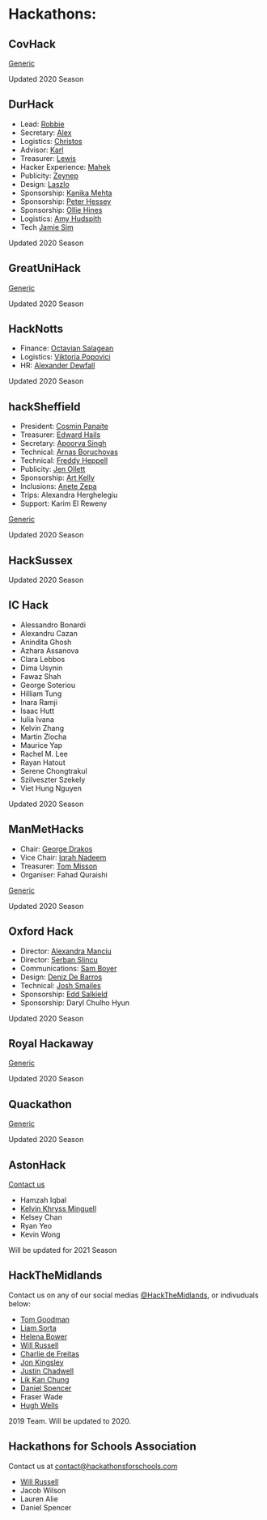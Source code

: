 # Hackathons:

## CovHack

[Generic](mailto:hello@covhack.org)

Updated 2020 Season

## DurHack
* Lead: [Robbie](mailto:robbie.jw@durhack.com)
* Secretary: [Alex](mailto:alex.k@durhack.com)
* Logistics: [Christos](mailto:christos.cm@durhack.com)
* Advisor: [Karl](mailto:karl.s@durhack.com)
* Treasurer: [Lewis](mailto:lewis.s@durhack.com)
* Hacker Experience: [Mahek](mailto:mahek.k@durhack.com)
* Publicity: [Zeynep](mailto:zeynep.e@durhack.com)
* Design: [Laszlo](mailto:laszlo.k@durhack.com)
* Sponsorship: [Kanika Mehta](mailto:Kanika.m@durhack.com)
* Sponsorship: [Peter Hessey](mailto:peter.h@durhack.com)
* Sponsorship: [Ollie Hines](mailto:oliver.h@durhack.com)
* Logistics: [Amy Hudspith](mailto:amy.h@durhack.com)
* Tech [Jamie Sim](mailto:Jamie.s@durhack.com)

Updated 2020 Season

## GreatUniHack

[Generic](mailto:hackathons@unicsmcr.com)

Updated 2020 Season


## HackNotts
* Finance: [Octavian Salagean](mailto:octavian@hacknotts.com)
* Logistics: [Viktoria Popovici](mailto:viktoria@hacknotts.com)
* HR: [Alexander Dewfall](mailto:alexander@hacknotts.com)

Updated 2020 Season


## hackSheffield
* President: [Cosmin Panaite](mailto:cosmin@hacksheffield.co)
* Treasurer: [Edward Hails](mailto:ed@hacksheffield.co)
* Secretary: [Apoorva Singh](mailto:apoorva@hacksheffield.co)
* Technical: [Arnas Boruchovas](mailto:arnas@hacksheffield.co)
* Technical: [Freddy Heppell](mailto:freddy@hacksheffield.co)
* Publicity: [Jen Ollett](mailto:jen@hacksheffield.co)
* Sponsorship: [Art Kelly](mailto:art@hacksheffield.co)
* Inclusions: [Anete Zepa](mailto:anete@hacksheffield.co)
* Trips: Alexandra Herghelegiu
* Support: Karim El Reweny

[Generic](mailto:mailto:team@hacksheffield.co)

Updated 2020 Season

## HackSussex
Updated 2020 Season

## IC Hack
* Alessandro Bonardi
* Alexandru Cazan
* Anindita Ghosh
* Azhara Assanova
* Clara Lebbos
* Dima Usynin
* Fawaz Shah
* George Soteriou
* Hilliam Tung
* Inara Ramji
* Isaac Hutt
* Iulia Ivana
* Kelvin Zhang
* Martin Zlocha
* Maurice Yap
* Rachel M. Lee
* Rayan Hatout
* Serene Chongtrakul
* Szilveszter Szekely
* Viet Hung Nguyen

Updated 2020 Season

## ManMetHacks
* Chair: [George Drakos](https://twitter.com/_GeorgiosDrakos)
* Vice Chair: [Iqrah Nadeem](https://twitter.com/i_iqrah)
* Treasurer: [Tom Misson](https://twitter.com/thomas_misson)
* Organiser: Fahad Quraishi

[Generic](mailto:hellohackerssoc@gmail.com)

Updated 2020 Season

## Oxford Hack
* Director: [Alexandra Manciu](https://www.facebook.com/alexandra.manciu.5811)
* Director: [Șerban Șlincu](https://www.facebook.com/SerbanStefanSlincu)
* Communications: [Sam Boyer](mailto:samuel.boyer@stcatz.ox.ac.uk)
* Design: [Deniz De Barros](mailto:deniz.debarros@sjc.ox.ac.uk)
* Technical: [Josh Smailes](mailto:joshua.smailes@stcatz.ox.ac.uk)
* Sponsorship: [Edd Salkield](mailto:edward.salkield@stcatz.ox.ac.uk)
* Sponsorship: Daryl Chulho Hyun

Updated 2020 Season


## Royal Hackaway 

[Generic](mailto:wes@royalhackaway.com)

Updated 2020 Season

## Quackathon

[Generic](mailto:info@quackathon.com)

Updated 2020 Season

## AstonHack

[Contact us](mailto:compsci.society@aston.ac.uk)

* Hamzah Iqbal
* [Kelvin Khryss Minguell](https://twitter.com/kkgm13)
* Kelsey Chan
* Ryan Yeo
* Kevin Wong

Will be updated for 2021 Season

## HackTheMidlands

Contact us on any of our social medias [@HackTheMidlands](https://twitter.com/hackthemidlands), or indivuduals below:

* [Tom Goodman](https://twitter.com/TauOmicronMu)
* [Liam Sorta](https://twitter.com/LiamSorta)
* [Helena Bower](https://twitter.com/bowerhe)
* [Will Russell](https://twitter.com/wrussell1999)
* [Charlie de Freitas](https://twitter.com/chasbob97)
* [Jon Kingsley](https://twitter.com/JFKingsley)
* [Justin Chadwell](https://twitter.com/jedevc)
* [Lik Kan Chung](https://twitter.com/LikkanChung)
* [Daniel Spencer](mailto:danielfspencer@gmail.com) 
* Fraser Wade
* [Hugh Wells](https://twitter.com/crablabuk)

2019 Team. Will be updated to 2020.

## Hackathons for Schools Association

Contact us at [contact@hackathonsforschools.com](mailto:contact@hackathonsforschools.com)

* [Will Russell](mailto:will@hackathonsforschools.com)
* Jacob Wilson
* Lauren Alie
* Daniel Spencer
